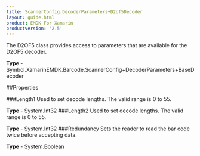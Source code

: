 ```yaml
---
title: ScannerConfig.DecoderParameters+D2of5Decoder
layout: guide.html
product: EMDK For Xamarin 
productversion: '2.5' 
---
```

The D2OF5 class provides access to parameters that are available for the D2OF5 decoder.

**Type** - Symbol.XamarinEMDK.Barcode.ScannerConfig+DecoderParameters+BaseDecoder

##Properties

###Length1
Used to set decode lengths. The valid range is 0 to 55.

**Type** - System.Int32
###Length2
Used to set decode lengths. The valid range is 0 to 55.

**Type** - System.Int32
###Redundancy
Sets the reader to read the bar code twice before accepting data.

**Type** - System.Boolean
